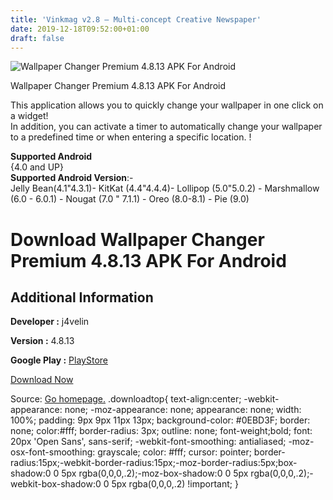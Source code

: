 ```yaml
---
title: 'Vinkmag v2.8 – Multi-concept Creative Newspaper'
date: 2019-12-18T09:52:00+01:00
draft: false
---
```


![Wallpaper Changer Premium 4.8.13 APK For Android](https://i0.wp.com/apkhome.net/wp-content/uploads/2019/11/Wallpaper-Changer-Premium-4.8.13.png "Wallpaper Changer Premium 4.8.13 APK For Android")

  

Wallpaper Changer Premium 4.8.13 APK For Android

This application allows you to quickly change your wallpaper in one click on a widget!  
In addition, you can activate a timer to automatically change your wallpaper to a predefined time or when entering a specific location. !

**Supported Android**  
{4.0 and UP}  
**Supported Android Version**:-  
Jelly Bean(4.1"4.3.1)- KitKat (4.4"4.4.4)- Lollipop (5.0"5.0.2) - Marshmallow (6.0 - 6.0.1) - Nougat (7.0 " 7.1.1) - Oreo (8.0-8.1) - Pie (9.0)

Download Wallpaper Changer Premium 4.8.13 APK For Android
=========================================================

Additional Information
----------------------

**Developer :** j4velin

**Version :** 4.8.13

**Google Play :** [PlayStore](https://play.google.com/store/apps/details?id=de.j4velin.wallpaperChanger)

  

[Download Now](https://store4app.co/post/wallpaper-changer-premium-4-8-13-apk-for-android_1574509281)

  
Source: [Go homepage.](https://store4app.co/post/wallpaper-changer-premium-4-8-13-apk-for-android_1574509281) .downloadtop{ text-align:center; -webkit-appearance: none; -moz-appearance: none; appearance: none; width: 100%; padding: 9px 9px 11px 13px; background-color: #0EBD3F; border: none; color:#fff; border-radius: 3px; outline: none; font-weight;bold; font: 20px 'Open Sans', sans-serif; -webkit-font-smoothing: antialiased; -moz-osx-font-smoothing: grayscale; color: #fff; cursor: pointer; border-radius:15px;-webkit-border-radius:15px;-moz-border-radius:5px;box-shadow:0 0 5px rgba(0,0,0,.2);-moz-box-shadow:0 0 5px rgba(0,0,0,.2);-webkit-box-shadow:0 0 5px rgba(0,0,0,.2) !important; }